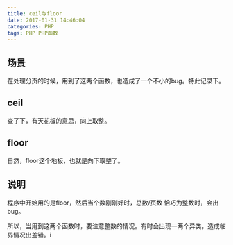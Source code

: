 ```yaml
---
title: ceil与floor
date: 2017-01-31 14:46:04
categories: PHP
tags: PHP PHP函数
---
```


## 场景

在处理分页的时候，用到了这两个函数，也造成了一个不小的bug。特此记录下。

## ceil

查了下，有天花板的意思，向上取整。

## floor

自然，floor这个地板，也就是向下取整了。

## 说明

程序中开始用的是floor，然后当个数刚刚好时，总数/页数 恰巧为整数时，会出bug。

所以，当用到这两个函数时，要注意整数的情况。有时会出现一两个异类，造成临界情况出差错。i

